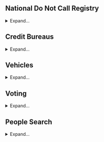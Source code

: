 ## National Do Not Call Registry
<details>
<summary>Expand...</summary>

- [National Do Not Call Registry](https://www.donotcall.gov/register.html)

</details>



## Credit Bureaus
<details>
<summary>Expand...</summary>

- [OptOutPrescreen](https://www.optoutprescreen.com/selection)

- [Experian](https://consumerprivacy.experian.com/request)
- [Equifax](https://myprivacy.equifax.com/opt-in-opt-out/personal-info)
- [TransUnion](https://service.transunion.com/dss/ccpa_optout.page)

</details>



## Vehicles
<details>
<summary>Expand...</summary>

- [Vehicle Privacy Report](https://vehicleprivacyreport.com/)

</details>



## Voting
<details>
<summary>Expand...</summary>



</details>



## People Search
<details>
<summary>Expand...</summary>



</details>
